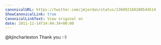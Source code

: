 ```yaml
---
canonicalURL: https://twitter.com/jmjordan/status/136092160100544514
ShowCanonicalLink: true
CanonicalLinkText: View original on
date: 2011-11-14T14:44:34+00:00
---
```

@kjincharleston Thank you :-)